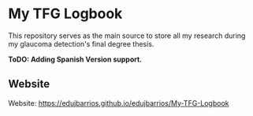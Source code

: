 # My TFG Logbook

This repository serves as the main source to store all my research during my glaucoma detection's final degree thesis.

**ToDO: Adding Spanish Version support.**

## Website
Website: https://edujbarrios.github.io/edujbarrios/My-TFG-Logbook
